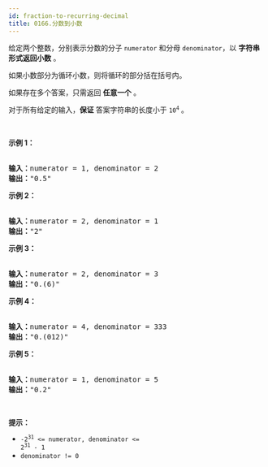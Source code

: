 ```yaml
---
id: fraction-to-recurring-decimal
title: 0166.分数到小数
---
```

给定两个整数，分别表示分数的分子 <code>numerator</code> 和分母 <code>denominator</code>，以 **字符串形式返回小数** 。

如果小数部分为循环小数，则将循环的部分括在括号内。

如果存在多个答案，只需返回 **任意一个** 。

对于所有给定的输入，**保证** 答案字符串的长度小于 <code>10<sup>4</sup></code> 。

 

**示例 1：**


<pre><br/><strong>输入：</strong>numerator = 1, denominator = 2<br/><strong>输出：</strong>&#34;0.5&#34;<br/></pre>

**示例 2：**


<pre><br/><strong>输入：</strong>numerator = 2, denominator = 1<br/><strong>输出：</strong>&#34;2&#34;<br/></pre>

**示例 3：**


<pre><br/><strong>输入：</strong>numerator = 2, denominator = 3<br/><strong>输出：</strong>&#34;0.(6)&#34;<br/></pre>

**示例 4：**


<pre><br/><strong>输入：</strong>numerator = 4, denominator = 333<br/><strong>输出：</strong>&#34;0.(012)&#34;<br/></pre>

**示例 5：**


<pre><br/><strong>输入：</strong>numerator = 1, denominator = 5<br/><strong>输出：</strong>&#34;0.2&#34;<br/></pre>

 

**提示：**


- <code>-2<sup>31</sup> &lt;= numerator, denominator &lt;= 2<sup>31</sup> - 1</code>
- <code>denominator != 0</code>
